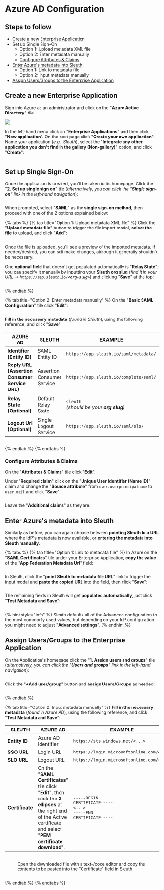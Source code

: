 # Azure AD Configuration

## Steps to follow

* [Create a new Enterprise Application](azure-ad-configuration.md#create-a-new-enterprise-application)
* [Set up Single Sign-On](azure-ad-configuration.md#set-up-single-sign-on)
  * Option 1: Upload metadata XML file
  * Option 2: Enter metadata manually
  * [Configure Attributes & Claims](azure-ad-configuration.md#configure-attributes-and-claims)
* [Enter Azure's metadata into Sleuth](azure-ad-configuration.md#enter-azures-metadata-into-sleuth)
  * Option 1: Link to metadata file
  * Option 2: Input metadata manually
* [Assign Users/Groups to the Enterprise Application](azure-ad-configuration.md#assign-users-groups-to-the-enterprise-application)

## Create a new Enterprise Application

Sign into Azure as an administrator and click on the "**Azure Active Directory**" tile.

![](<../../../../.gitbook/assets/image (37).png>)

In the left-hand menu click on "**Enterprise Applications**" and then click "**New application**". On the next page click "**Create your own application**". Name your application (_e.g., Sleuth_), select the "**Integrate any other application you don't find in the gallery (Non-gallery)**" option, and click "**Create**":

<figure><img src="../../../../.gitbook/assets/image (40).png" alt=""><figcaption></figcaption></figure>

## Set up Single Sign-On

Once the application is created, you'll be taken to its homepage. Click the "**2. Set up single sign on**" tile (_alternatively, you can click the "**Single sign-on**" link in the left-hand navigation_):

<figure><img src="../../../../.gitbook/assets/image (27).png" alt=""><figcaption></figcaption></figure>

When prompted, select "**SAML**" as the **single sign-on method**, then proceed with one of the 2 options explained below:

{% tabs %}
{% tab title="Option 1: Upload metadata XML file" %}
Click the "**Upload metadata file**" button to trigger the file import modal, **select the file** to upload, and click "**Add**":

<figure><img src="../../../../.gitbook/assets/image (50).png" alt=""><figcaption></figcaption></figure>

Once the file is uploaded, you'll see a preview of the imported metadata. If needed/desired, you can still make changes, although it generally shouldn't be necessary.

One **optional field** that doesn't get populated automatically is "**Relay State**"; you can specify it manually by inputting your **Sleuth org slug** (_find it in your URL -> `https://app.sleuth.io/`**`<org-slug>`**_) and clicking "**Save**" at the top:

<figure><img src="../../../../.gitbook/assets/image (51).png" alt=""><figcaption></figcaption></figure>
{% endtab %}

{% tab title="Option 2: Enter metadata manually" %}
On the "**Basic SAML Configuration**" tile click "**Edit**":

<figure><img src="../../../../.gitbook/assets/image (46).png" alt=""><figcaption></figcaption></figure>

**Fill in the necessary metadata** (_found in Sleuth_), using the following reference, and click "**Save**":

| AZURE AD                                       | SLEUTH                     | EXAMPLE                                                                                        |   |
| ---------------------------------------------- | -------------------------- | ---------------------------------------------------------------------------------------------- | - |
| **Identifier (Entity ID)**                     | SAML Entity ID             | `https://app.sleuth.io/saml/metadata/`                                                         |   |
| **Reply URL (Assertion Consumer Service URL)** | Assertion Consumer Service | `https://app.sleuth.io/complete/saml/`                                                         |   |
| **Relay State (Optional)**                     | Default Relay State        | <p><code>sleuth</code><br><code></code><em>(should be your <strong>org slug</strong>)</em></p> |   |
| **Logout Url (Optional)**                      | Single Logout Service      | `https://app.sleuth.io/saml/sls/`                                                              |   |

<figure><img src="../../../../.gitbook/assets/image (43).png" alt=""><figcaption></figcaption></figure>
{% endtab %}
{% endtabs %}

### Configure Attributes & Claims

On the "**Attributes & Claims**" tile click "**Edit**".

Under "**Required claim**" click on the "**Unique User Identifier (Name ID)**" claim and change the "**Source attribute**" from `user.userprincipalname` to `user.mail` and click "**Save**".

<figure><img src="../../../../.gitbook/assets/image (39).png" alt=""><figcaption></figcaption></figure>

Leave the "**Additional claims**" as they are.

## Enter Azure's metadata into Sleuth

Similarly as before, you can again choose between **pointing Sleuth to a URL** where the IdP's metadata is now available, or **entering the metadata into Sleuth manually**.

{% tabs %}
{% tab title="Option 1: Link to metadata file" %}
In Azure on the "**SAML Certificates**" tile under your Enterprise Application, **copy the value** of the "**App Federation Metadata Url**" field:

<figure><img src="../../../../.gitbook/assets/image (7).png" alt=""><figcaption></figcaption></figure>

In Sleuth, click the "**point Sleuth to metadata file URL**" link to trigger the input modal and **paste the copied URL** into the field, then click "**Save**":

<figure><img src="../../../../.gitbook/assets/image (38).png" alt=""><figcaption></figcaption></figure>

The remaining fields in Sleuth will get **populated automatically**, just click "**Test Metadata and Save**":

<figure><img src="../../../../.gitbook/assets/image (33).png" alt=""><figcaption></figcaption></figure>

{% hint style="info" %}
Sleuth defaults all of the Advanced configuration to the most commonly used values, but depending on your IdP configuration you might need to adjust "**Advanced settings**".
{% endhint %}

## Assign Users/Groups to the Enterprise Application

On the Application's homepage click the "**1. Assign users and groups**" tile (_alternatively, you can click the "**Users and groups**" link in the left-hand navigation_):

<figure><img src="../../../../.gitbook/assets/image (22).png" alt=""><figcaption></figcaption></figure>

Click the "**+Add user/group**" button and **assign Users/Groups** as needed:

<figure><img src="../../../../.gitbook/assets/image (49).png" alt=""><figcaption></figcaption></figure>
{% endtab %}

{% tab title="Option 2: Input metadata manually" %}
**Fill in the necessary metadata** (_found in Azure AD_), using the following reference, and click "**Test Metadata and Save**":

| SLEUTH          | AZURE AD                                                                                                                                                                  | EXAMPLE                                                                                                              |   |
| --------------- | ------------------------------------------------------------------------------------------------------------------------------------------------------------------------- | -------------------------------------------------------------------------------------------------------------------- | - |
| **Entity ID**   | Azure AD Identifier                                                                                                                                                       | `https://sts.windows.net/<...>`                                                                                      |   |
| **SSO URL**     | Login URL                                                                                                                                                                 | `https://login.microsoftonline.com/<...>`                                                                            |   |
| **SLO URL**     | Logout URL                                                                                                                                                                | `https://login.microsoftonline.com/<...>`                                                                            |   |
| **Certificate** | On the "**SAML Certificates**" tile click "**Edit**", then click the **3 ellipses** at the right end of the Active certificate and select "**PEM certificate download**". | <p><code>-----BEGIN CERTIFICATE-----</code><br><code>&#x3C;...></code><br><code>-----END CERTIFICATE-----</code></p> |   |

<figure><img src="../../../../.gitbook/assets/image (44).png" alt=""><figcaption><p>Open the downloaded file with a text-/code editor and copy the contents to be pasted into the "Certificate" field in Sleuth.</p></figcaption></figure>

<figure><img src="../../../../.gitbook/assets/image (4).png" alt=""><figcaption></figcaption></figure>
{% endtab %}
{% endtabs %}

